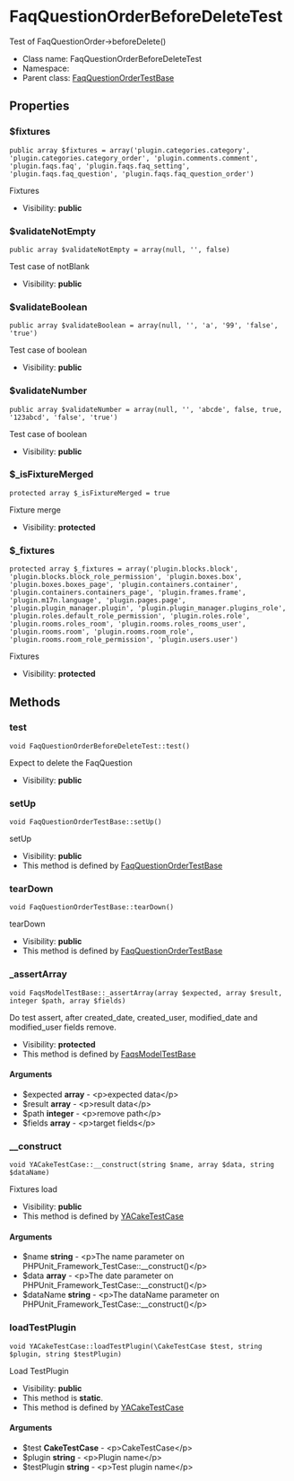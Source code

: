 FaqQuestionOrderBeforeDeleteTest
===============

Test of FaqQuestionOrder-&gt;beforeDelete()




* Class name: FaqQuestionOrderBeforeDeleteTest
* Namespace: 
* Parent class: [FaqQuestionOrderTestBase](FaqQuestionOrderTestBase.md)





Properties
----------


### $fixtures

    public array $fixtures = array('plugin.categories.category', 'plugin.categories.category_order', 'plugin.comments.comment', 'plugin.faqs.faq', 'plugin.faqs.faq_setting', 'plugin.faqs.faq_question', 'plugin.faqs.faq_question_order')

Fixtures



* Visibility: **public**


### $validateNotEmpty

    public array $validateNotEmpty = array(null, '', false)

Test case of notBlank



* Visibility: **public**


### $validateBoolean

    public array $validateBoolean = array(null, '', 'a', '99', 'false', 'true')

Test case of boolean



* Visibility: **public**


### $validateNumber

    public array $validateNumber = array(null, '', 'abcde', false, true, '123abcd', 'false', 'true')

Test case of boolean



* Visibility: **public**


### $_isFixtureMerged

    protected array $_isFixtureMerged = true

Fixture merge



* Visibility: **protected**


### $_fixtures

    protected array $_fixtures = array('plugin.blocks.block', 'plugin.blocks.block_role_permission', 'plugin.boxes.box', 'plugin.boxes.boxes_page', 'plugin.containers.container', 'plugin.containers.containers_page', 'plugin.frames.frame', 'plugin.m17n.language', 'plugin.pages.page', 'plugin.plugin_manager.plugin', 'plugin.plugin_manager.plugins_role', 'plugin.roles.default_role_permission', 'plugin.roles.role', 'plugin.rooms.roles_room', 'plugin.rooms.roles_rooms_user', 'plugin.rooms.room', 'plugin.rooms.room_role', 'plugin.rooms.room_role_permission', 'plugin.users.user')

Fixtures



* Visibility: **protected**


Methods
-------


### test

    void FaqQuestionOrderBeforeDeleteTest::test()

Expect to delete the FaqQuestion



* Visibility: **public**




### setUp

    void FaqQuestionOrderTestBase::setUp()

setUp



* Visibility: **public**
* This method is defined by [FaqQuestionOrderTestBase](FaqQuestionOrderTestBase.md)




### tearDown

    void FaqQuestionOrderTestBase::tearDown()

tearDown



* Visibility: **public**
* This method is defined by [FaqQuestionOrderTestBase](FaqQuestionOrderTestBase.md)




### _assertArray

    void FaqsModelTestBase::_assertArray(array $expected, array $result, integer $path, array $fields)

Do test assert, after created_date, created_user, modified_date and modified_user fields remove.



* Visibility: **protected**
* This method is defined by [FaqsModelTestBase](FaqsModelTestBase.md)


#### Arguments
* $expected **array** - &lt;p&gt;expected data&lt;/p&gt;
* $result **array** - &lt;p&gt;result data&lt;/p&gt;
* $path **integer** - &lt;p&gt;remove path&lt;/p&gt;
* $fields **array** - &lt;p&gt;target fields&lt;/p&gt;



### __construct

    void YACakeTestCase::__construct(string $name, array $data, string $dataName)

Fixtures load



* Visibility: **public**
* This method is defined by [YACakeTestCase](YACakeTestCase.md)


#### Arguments
* $name **string** - &lt;p&gt;The name parameter on PHPUnit_Framework_TestCase::__construct()&lt;/p&gt;
* $data **array** - &lt;p&gt;The date parameter on PHPUnit_Framework_TestCase::__construct()&lt;/p&gt;
* $dataName **string** - &lt;p&gt;The dataName parameter on PHPUnit_Framework_TestCase::__construct()&lt;/p&gt;



### loadTestPlugin

    void YACakeTestCase::loadTestPlugin(\CakeTestCase $test, string $plugin, string $testPlugin)

Load TestPlugin



* Visibility: **public**
* This method is **static**.
* This method is defined by [YACakeTestCase](YACakeTestCase.md)


#### Arguments
* $test **CakeTestCase** - &lt;p&gt;CakeTestCase&lt;/p&gt;
* $plugin **string** - &lt;p&gt;Plugin name&lt;/p&gt;
* $testPlugin **string** - &lt;p&gt;Test plugin name&lt;/p&gt;


